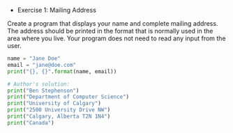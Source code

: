 * Exercise 1: Mailing Address

Create a program that displays your name and complete mailing address. The address
should be printed in the format that is normally used in the area where you live. Your
program does not need to read any input from the user.

```python
name = "Jane Doe"
email = "jane@doe.com"
print("{}, {}".format(name, email))
```

```python
# Author's solution:
print("Ben Stephenson")
print("Department of Computer Science")
print("University of Calgary")
print("2500 University Drive NW")
print("Calgary, Alberta T2N 1N4")
print("Canada")
```
